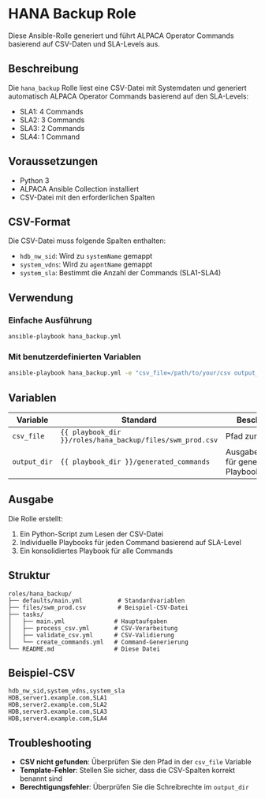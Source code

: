 # HANA Backup Role

Diese Ansible-Rolle generiert und führt ALPACA Operator Commands basierend auf CSV-Daten und SLA-Levels aus.

## Beschreibung

Die `hana_backup` Rolle liest eine CSV-Datei mit Systemdaten und generiert automatisch ALPACA Operator Commands basierend auf den SLA-Levels:
- SLA1: 4 Commands
- SLA2: 3 Commands  
- SLA3: 2 Commands
- SLA4: 1 Command

## Voraussetzungen

- Python 3
- ALPACA Ansible Collection installiert
- CSV-Datei mit den erforderlichen Spalten

## CSV-Format

Die CSV-Datei muss folgende Spalten enthalten:
- `hdb_nw_sid`: Wird zu `systemName` gemappt
- `system_vdns`: Wird zu `agentName` gemappt  
- `system_sla`: Bestimmt die Anzahl der Commands (SLA1-SLA4)

## Verwendung

### Einfache Ausführung

```bash
ansible-playbook hana_backup.yml
```

### Mit benutzerdefinierten Variablen

```bash
ansible-playbook hana_backup.yml -e "csv_file=/path/to/your/csv output_dir=/path/to/output"
```

## Variablen

| Variable | Standard | Beschreibung |
|----------|----------|--------------|
| `csv_file` | `{{ playbook_dir }}/roles/hana_backup/files/swm_prod.csv` | Pfad zur CSV-Datei |
| `output_dir` | `{{ playbook_dir }}/generated_commands` | Ausgabeverzeichnis für generierte Playbooks |

## Ausgabe

Die Rolle erstellt:
1. Ein Python-Script zum Lesen der CSV-Datei
2. Individuelle Playbooks für jeden Command basierend auf SLA-Level
3. Ein konsolidiertes Playbook für alle Commands

## Struktur

```
roles/hana_backup/
├── defaults/main.yml          # Standardvariablen
├── files/swm_prod.csv         # Beispiel-CSV-Datei
├── tasks/
│   ├── main.yml              # Hauptaufgaben
│   ├── process_csv.yml       # CSV-Verarbeitung
│   ├── validate_csv.yml      # CSV-Validierung
│   └── create_commands.yml   # Command-Generierung
└── README.md                 # Diese Datei
```

## Beispiel-CSV

```csv
hdb_nw_sid,system_vdns,system_sla
HDB,server1.example.com,SLA1
HDB,server2.example.com,SLA2
HDB,server3.example.com,SLA3
HDB,server4.example.com,SLA4
```

## Troubleshooting

- **CSV nicht gefunden**: Überprüfen Sie den Pfad in der `csv_file` Variable
- **Template-Fehler**: Stellen Sie sicher, dass die CSV-Spalten korrekt benannt sind
- **Berechtigungsfehler**: Überprüfen Sie die Schreibrechte im `output_dir` 